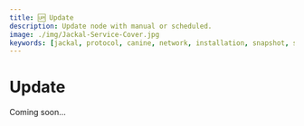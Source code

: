 ```yaml
---
title: 🆙 Update
description: Update node with manual or scheduled.
image: ./img/Jackal-Service-Cover.jpg
keywords: [jackal, protocol, canine, network, installation, snapshot, statesync, update]
---
```


# Update

Coming soon...